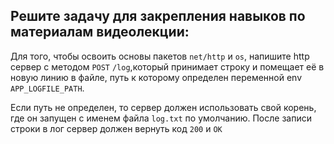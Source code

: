 ## Решите задачу для закрепления навыков по материалам видеолекции:

Для того, чтобы освоить основы пакетов `net/http` и `os`, напишите http сервер с методом `POST` `/log`,который принимает строку и помещает её в новую линию в файле, путь к которому определен переменной env `APP_LOGFILE_PATH`. 

Если путь не определен, то сервер должен использовать свой корень, где он запущен с именем файла `log.txt` по умолчанию. После записи строки в лог сервер должен вернуть код `200` и `OK`